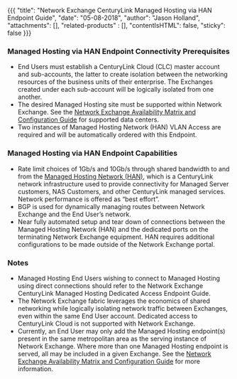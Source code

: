 {{{
  "title": "Network Exchange CenturyLink Managed Hosting via HAN Endpoint Guide",
  "date": "05-08-2018",
  "author": "Jason Holland",
  "attachments": [],
  "related-products" : [],
  "contentIsHTML": false,
  "sticky": false
}}}

### Managed Hosting via HAN Endpoint Connectivity Prerequisites

* End Users must establish a CenturyLink Cloud (CLC) master account and sub-accounts, the latter to create isolation between the networking resources of the business units of their enterprise. The Exchanges created under each sub-account will be logically isolated from one another.
* The desired Managed Hosting site must be supported within Network Exchange. See the [Network Exchange Availability Matrix and Configuration Guide](network-exchange-connectivity-matrix-configuration-guide.md) for supported data centers.
* Two instances of Managed Hosting Network (HAN) VLAN Access are required and will be automatically ordered with this Endpoint.

### Managed Hosting via HAN Endpoint Capabilities

* Rate limit choices of 1Gb/s and 10Gb/s through shared bandwidth to and from the [Managed Hosting Network (HAN)](https://www.ctl.io/architecture/cns-architecture/), which is a CenturyLink network infrastructure used to provide connectivity for Managed Server customers, NAS Customers, and other CenturyLink managed services. Network performance is offered as “best effort”.
* BGP is used for dynamically managing routes between Network Exchange and the End User’s network.
* Near fully automated setup and tear down of connections between the Managed Hosting Network (HAN) and the dedicated ports on the terminating Network Exchange equipment. HAN requires additional configurations to be made outside of the Network Exchange portal.

### Notes

* Managed Hosting End Users wishing to connect to Managed Hosting using direct connections should refer to the Network Exchange CenturyLink Managed Hosting Dedicated Access Endpoint Guide.
* The Network Exchange fabric leverages the economics of shared networking while logically isolating network traffic between Exchanges, even within the same End User account. Dedicated access to CenturyLink Cloud is not supported with Network Exchange.
* Currently, an End User may only add the Managed Hosting endpoint(s) present in the same metropolitan area as the serving instance of Network Exchange. Where more than one Managed Hosting endpoint is served, all may be included in a given Exchange. See the [Network Exchange Availability Matrix and Configuration Guide](network-exchange-connectivity-matrix-configuration-guide.md) for more information.
